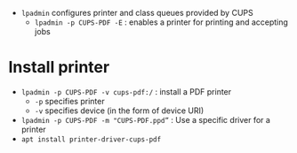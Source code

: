 - `lpadmin` configures printer and class queues provided by CUPS
  - `lpadmin -p CUPS-PDF -E` : enables a printer for printing and accepting jobs

# Install printer
- `lpadmin -p CUPS-PDF -v cups-pdf:/` : install a PDF printer
  - `-p` specifies printer
  - `-v` specifies device (in the form of device URI)
- `lpadmin -p CUPS-PDF -m "CUPS-PDF.ppd”` : Use a specific driver for a printer
- `apt install printer-driver-cups-pdf`
